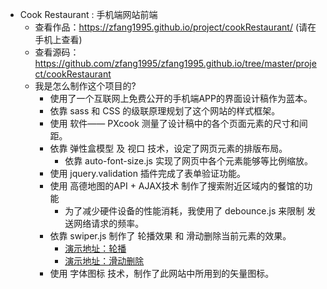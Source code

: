   - Cook Restaurant : 手机端网站前端  
    - 查看作品：https://zfang1995.github.io/project/cookRestaurant/ (请在手机上查看)
    - 查看源码：https://github.com/zfang1995/zfang1995.github.io/tree/master/project/cookRestaurant
    - 我是怎么制作这个项目的?
      - 使用了一个互联网上免费公开的手机端APP的界面设计稿作为蓝本。
      - 依靠 sass 和 CSS 的级联原理规划了这个网站的样式框架。
      - 使用 软件—— PXcook 测量了设计稿中的各个页面元素的尺寸和间距。
      - 依靠 弹性盒模型 及 视口 技术，设定了网页元素的排版布局。
        - 依靠 auto-font-size.js 实现了网页中各个元素能够等比例缩放。
      - 使用 jquery.validation 插件完成了表单验证功能。
      - 使用 高德地图的API + AJAX技术 制作了搜索附近区域内的餐馆的功能
        - 为了减少硬件设备的性能消耗，我使用了 debounce.js 来限制 发送网络请求的频率。
      - 依靠 swiper.js 制作了 轮播效果 和 滑动删除当前元素的效果。
        - [演示地址：轮播](https://zfang1995.github.io/project/cookRestaurant/html/Walkthought.html)
        - [演示地址：滑动删除](https://zfang1995.github.io/project/cookRestaurant/html/Favorites.html)
      - 使用 字体图标 技术，制作了此网站中所用到的矢量图标。  
